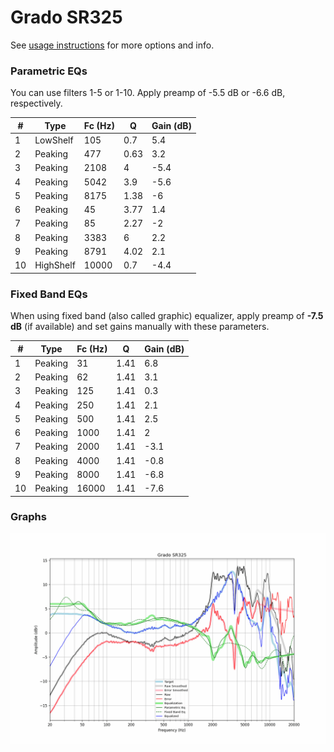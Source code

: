 # Grado SR325
See [usage instructions](https://github.com/jaakkopasanen/AutoEq#usage) for more options and info.

### Parametric EQs
You can use filters 1-5 or 1-10. Apply preamp of -5.5 dB or -6.6 dB, respectively.

|   # | Type      |   Fc (Hz) |    Q |   Gain (dB) |
|-----|-----------|-----------|------|-------------|
|   1 | LowShelf  |       105 | 0.7  |         5.4 |
|   2 | Peaking   |       477 | 0.63 |         3.2 |
|   3 | Peaking   |      2108 | 4    |        -5.4 |
|   4 | Peaking   |      5042 | 3.9  |        -5.6 |
|   5 | Peaking   |      8175 | 1.38 |        -6   |
|   6 | Peaking   |        45 | 3.77 |         1.4 |
|   7 | Peaking   |        85 | 2.27 |        -2   |
|   8 | Peaking   |      3383 | 6    |         2.2 |
|   9 | Peaking   |      8791 | 4.02 |         2.1 |
|  10 | HighShelf |     10000 | 0.7  |        -4.4 |

### Fixed Band EQs
When using fixed band (also called graphic) equalizer, apply preamp of **-7.5 dB** (if available) and set gains manually with these parameters.

|   # | Type    |   Fc (Hz) |    Q |   Gain (dB) |
|-----|---------|-----------|------|-------------|
|   1 | Peaking |        31 | 1.41 |         6.8 |
|   2 | Peaking |        62 | 1.41 |         3.1 |
|   3 | Peaking |       125 | 1.41 |         0.3 |
|   4 | Peaking |       250 | 1.41 |         2.1 |
|   5 | Peaking |       500 | 1.41 |         2.5 |
|   6 | Peaking |      1000 | 1.41 |         2   |
|   7 | Peaking |      2000 | 1.41 |        -3.1 |
|   8 | Peaking |      4000 | 1.41 |        -0.8 |
|   9 | Peaking |      8000 | 1.41 |        -6.8 |
|  10 | Peaking |     16000 | 1.41 |        -7.6 |

### Graphs
![](./Grado%20SR325.png)
